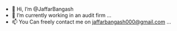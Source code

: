 - 👋 Hi, I’m @JaffarBangash
- 🌱 I’m currently working in an audit firm ...
- 📫 You Can freely contact me on jaffarbangash000@gmail.com ...

<!---
JaffarBangash/JaffarBangash is a ✨ special ✨ repository because its `README.md` (this file) appears on your GitHub profile.
You can click the Preview link to take a look at your changes.
--->
